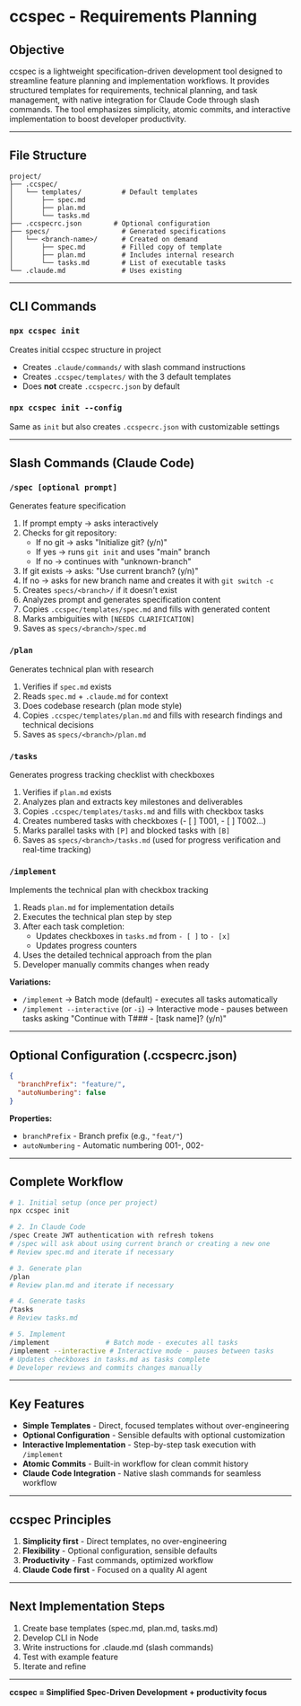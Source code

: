 # ccspec - Requirements Planning

## Objective
ccspec is a lightweight specification-driven development tool designed to streamline feature planning and implementation workflows. It provides structured templates for requirements, technical planning, and task management, with native integration for Claude Code through slash commands. The tool emphasizes simplicity, atomic commits, and interactive implementation to boost developer productivity.

---

## File Structure

```
project/
├── .ccspec/
│   └── templates/          # Default templates
│       ├── spec.md
│       ├── plan.md
│       └── tasks.md
├── .ccspecrc.json        # Optional configuration
├── specs/                  # Generated specifications
│   └── <branch-name>/      # Created on demand
│       ├── spec.md         # Filled copy of template
│       ├── plan.md         # Includes internal research
│       └── tasks.md        # List of executable tasks
└── .claude.md              # Uses existing
```

---

## CLI Commands

### `npx ccspec init`
Creates initial ccspec structure in project
- Creates `.claude/commands/` with slash command instructions
- Creates `.ccspec/templates/` with the 3 default templates
- Does **not** create `.ccspecrc.json` by default

### `npx ccspec init --config`
Same as `init` but also creates `.ccspecrc.json` with customizable settings


---

## Slash Commands (Claude Code)

### `/spec [optional prompt]`
Generates feature specification
1. If prompt empty → asks interactively
2. Checks for git repository:
   - If no git → asks "Initialize git? (y/n)"
   - If yes → runs `git init` and uses "main" branch
   - If no → continues with "unknown-branch"
3. If git exists → asks: "Use current branch? (y/n)"
4. If no → asks for new branch name and creates it with `git switch -c`
5. Creates `specs/<branch>/` if it doesn't exist
6. Analyzes prompt and generates specification content
7. Copies `.ccspec/templates/spec.md` and fills with generated content
8. Marks ambiguities with `[NEEDS CLARIFICATION]`
9. Saves as `specs/<branch>/spec.md`

### `/plan`
Generates technical plan with research
1. Verifies if `spec.md` exists
2. Reads `spec.md` + `.claude.md` for context
3. Does codebase research (plan mode style)
4. Copies `.ccspec/templates/plan.md` and fills with research findings and technical decisions
5. Saves as `specs/<branch>/plan.md`

### `/tasks`
Generates progress tracking checklist with checkboxes
1. Verifies if `plan.md` exists
2. Analyzes plan and extracts key milestones and deliverables
3. Copies `.ccspec/templates/tasks.md` and fills with checkbox tasks
4. Creates numbered tasks with checkboxes (- [ ] T001, - [ ] T002...)
5. Marks parallel tasks with `[P]` and blocked tasks with `[B]`
6. Saves as `specs/<branch>/tasks.md` (used for progress verification and real-time tracking)

### `/implement`
Implements the technical plan with checkbox tracking
1. Reads `plan.md` for implementation details
2. Executes the technical plan step by step
3. After each task completion:
   - Updates checkboxes in `tasks.md` from `- [ ]` to `- [x]`
   - Updates progress counters
4. Uses the detailed technical approach from the plan
5. Developer manually commits changes when ready

**Variations:**
- `/implement` → Batch mode (default) - executes all tasks automatically
- `/implement --interactive` (or `-i`) → Interactive mode - pauses between tasks asking "Continue with T### - [task name]? (y/n)"

---

## Optional Configuration (.ccspecrc.json)

```json
{
  "branchPrefix": "feature/",
  "autoNumbering": false
}
```

**Properties:**
- `branchPrefix` - Branch prefix (e.g., `"feat/"`)
- `autoNumbering` - Automatic numbering 001-, 002-

---


## Complete Workflow

```bash
# 1. Initial setup (once per project)
npx ccspec init

# 2. In Claude Code
/spec Create JWT authentication with refresh tokens
# /spec will ask about using current branch or creating a new one
# Review spec.md and iterate if necessary

# 3. Generate plan
/plan
# Review plan.md and iterate if necessary

# 4. Generate tasks
/tasks
# Review tasks.md

# 5. Implement
/implement              # Batch mode - executes all tasks
/implement --interactive # Interactive mode - pauses between tasks
# Updates checkboxes in tasks.md as tasks complete
# Developer reviews and commits changes manually
```

---

## Key Features

- **Simple Templates** - Direct, focused templates without over-engineering
- **Optional Configuration** - Sensible defaults with optional customization
- **Interactive Implementation** - Step-by-step task execution with `/implement`
- **Atomic Commits** - Built-in workflow for clean commit history
- **Claude Code Integration** - Native slash commands for seamless workflow

---

## ccspec Principles

1. **Simplicity first** - Direct templates, no over-engineering
2. **Flexibility** - Optional configuration, sensible defaults
3. **Productivity** - Fast commands, optimized workflow
5. **Claude Code first** - Focused on a quality AI agent

---

## Next Implementation Steps

1. Create base templates (spec.md, plan.md, tasks.md)
2. Develop CLI in Node
3. Write instructions for .claude.md (slash commands)
4. Test with example feature
5. Iterate and refine

---

**ccspec = Simplified Spec-Driven Development + productivity focus**
